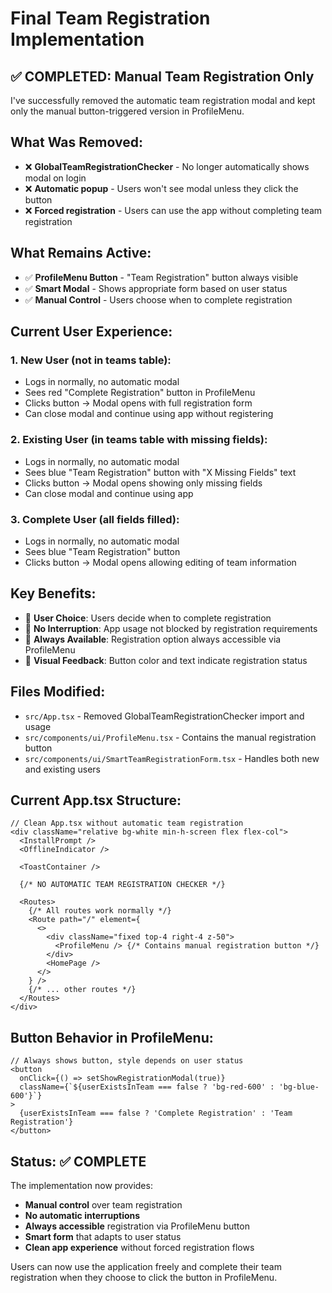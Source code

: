 # Final Team Registration Implementation

## ✅ **COMPLETED: Manual Team Registration Only**

I've successfully removed the automatic team registration modal and kept only the manual button-triggered version in ProfileMenu.

## What Was Removed:
- ❌ **GlobalTeamRegistrationChecker** - No longer automatically shows modal on login
- ❌ **Automatic popup** - Users won't see modal unless they click the button
- ❌ **Forced registration** - Users can use the app without completing team registration

## What Remains Active:
- ✅ **ProfileMenu Button** - "Team Registration" button always visible
- ✅ **Smart Modal** - Shows appropriate form based on user status
- ✅ **Manual Control** - Users choose when to complete registration

## Current User Experience:

### 1. **New User (not in teams table)**:
- Logs in normally, no automatic modal
- Sees red "Complete Registration" button in ProfileMenu
- Clicks button → Modal opens with full registration form
- Can close modal and continue using app without registering

### 2. **Existing User (in teams table with missing fields)**:
- Logs in normally, no automatic modal  
- Sees blue "Team Registration" button with "X Missing Fields" text
- Clicks button → Modal opens showing only missing fields
- Can close modal and continue using app

### 3. **Complete User (all fields filled)**:
- Logs in normally, no automatic modal
- Sees blue "Team Registration" button
- Clicks button → Modal opens allowing editing of team information

## Key Benefits:
- 🎯 **User Choice**: Users decide when to complete registration
- 🚫 **No Interruption**: App usage not blocked by registration requirements
- 🔄 **Always Available**: Registration option always accessible via ProfileMenu
- 🎨 **Visual Feedback**: Button color and text indicate registration status

## Files Modified:
- `src/App.tsx` - Removed GlobalTeamRegistrationChecker import and usage
- `src/components/ui/ProfileMenu.tsx` - Contains the manual registration button
- `src/components/ui/SmartTeamRegistrationForm.tsx` - Handles both new and existing users

## Current App.tsx Structure:
```tsx
// Clean App.tsx without automatic team registration
<div className="relative bg-white min-h-screen flex flex-col">
  <InstallPrompt />
  <OfflineIndicator />
  
  <ToastContainer />
  
  {/* NO AUTOMATIC TEAM REGISTRATION CHECKER */}
  
  <Routes>
    {/* All routes work normally */}
    <Route path="/" element={
      <>
        <div className="fixed top-4 right-4 z-50">
          <ProfileMenu /> {/* Contains manual registration button */}
        </div>
        <HomePage />
      </>
    } />
    {/* ... other routes */}
  </Routes>
</div>
```

## Button Behavior in ProfileMenu:
```tsx
// Always shows button, style depends on user status
<button
  onClick={() => setShowRegistrationModal(true)}
  className={`${userExistsInTeam === false ? 'bg-red-600' : 'bg-blue-600'}`}
>
  {userExistsInTeam === false ? 'Complete Registration' : 'Team Registration'}
</button>
```

## Status: ✅ **COMPLETE**

The implementation now provides:
- **Manual control** over team registration
- **No automatic interruptions** 
- **Always accessible** registration via ProfileMenu button
- **Smart form** that adapts to user status
- **Clean app experience** without forced registration flows

Users can now use the application freely and complete their team registration when they choose to click the button in ProfileMenu.